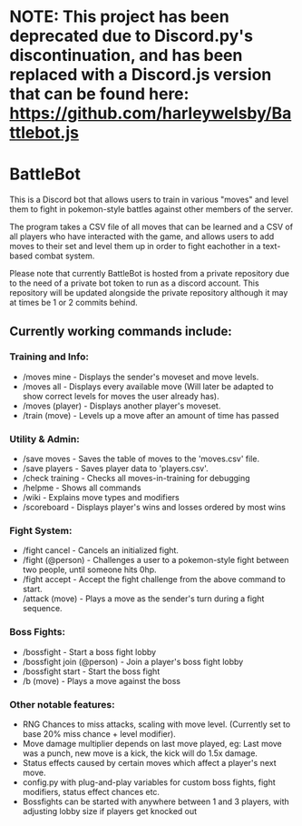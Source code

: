 # NOTE: This project has been deprecated due to Discord.py's discontinuation, and has been replaced with a Discord.js version that can be found here: https://github.com/harleywelsby/Battlebot.js

# BattleBot

This is a Discord bot that allows users to train in various "moves" and level them to fight in pokemon-style battles against other members of the server.

The program takes a CSV file of all moves that can be learned and a CSV of all players who have interacted with the game, and allows users to add moves to their set and level them up in order to fight eachother in a text-based combat system.

Please note that currently BattleBot is hosted from a private repository due to the need of a private bot token to run as a discord account. This repository will be updated alongside the private repository although it may at times be 1 or 2 commits behind.

## Currently working commands include: ##

### Training and Info: ###
- /moves mine - Displays the sender's moveset and move levels.
- /moves all - Displays every available move (Will later be adapted to show correct levels for moves the user already has).
- /moves (player) - Displays another player's moveset.
- /train (move) - Levels up a move after an amount of time has passed

### Utility & Admin: ###
- /save moves - Saves the table of moves to the 'moves.csv' file.
- /save players - Saves player data to 'players.csv'.
- /check training - Checks all moves-in-training for debugging
- /helpme - Shows all commands
- /wiki - Explains move types and modifiers
- /scoreboard - Displays player's wins and losses ordered by most wins

### Fight System: ###
- /fight cancel - Cancels an initialized fight.
- /fight (@person) - Challenges a user to a pokemon-style fight between two people, until someone hits 0hp.
- /fight accept - Accept the fight challenge from the above command to start.
- /attack (move) - Plays a move as the sender's turn during a fight sequence.

### Boss Fights: ###
- /bossfight - Start a boss fight lobby
- /bossfight join (@person) - Join a player's boss fight lobby
- /bossfight start - Start the boss fight
- /b (move) - Plays a move against the boss

### Other notable features: ###
- RNG Chances to miss attacks, scaling with move level. (Currently set to base 20% miss chance + level modifier).
- Move damage multiplier depends on last move played, eg: Last move was a punch, new move is a kick, the kick will do 1.5x damage.
- Status effects caused by certain moves which affect a player's next move.
- config.py with plug-and-play variables for custom boss fights, fight modifiers, status effect chances etc.
- Bossfights can be started with anywhere between 1 and 3 players, with adjusting lobby size if players get knocked out
